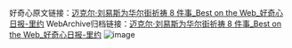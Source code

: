 好奇心原文链接：[迈克尔·刘易斯为华尔街祈祷 8 件事_Best on the Web_好奇心日报-里约](https://www.qdaily.com/articles/4416.html)
WebArchive归档链接：[迈克尔·刘易斯为华尔街祈祷 8 件事_Best on the Web_好奇心日报-里约](http://web.archive.org/web/20190623160020/https://www.qdaily.com/articles/4416.html)
![image](http://ww3.sinaimg.cn/large/007d5XDply1g3vvyb4870j30u02alh78)
